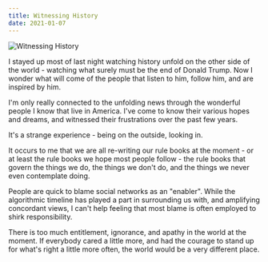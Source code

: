 ```yaml
---
title: Witnessing History
date: 2021-01-07
---
```


![Witnessing History](https://source.unsplash.com/X6cChncECA8/1600x900)

I stayed up most of last night watching history unfold on the other side of the world - watching what surely must be the end of Donald Trump. Now I wonder what will come of the people that listen to him, follow him, and are inspired by him.

I'm only really connected to the unfolding news through the wonderful people I know that live in America. I've come to know their various hopes and dreams, and witnessed their frustrations over the past few years.

It's a strange experience - being on the outside, looking in.

It occurs to me that we are all re-writing our rule books at the moment - or at least the rule books we hope most people follow - the rule books that govern the things we do, the things we don't do, and the things we never even contemplate doing.

People are quick to blame social networks as an "enabler". While the algorithmic timeline has played a part in surrounding us with, and amplifying concordant views, I can't help feeling that most blame is often employed to shirk responsibility.

There is too much entitlement, ignorance, and apathy in the world at the moment. If everybody cared a little more, and had the courage to stand up for what's right a little more often, the world would be a very different place.
